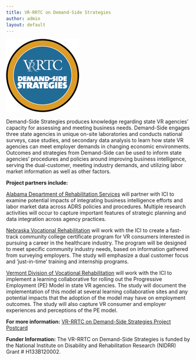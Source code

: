 ```yaml
---
title: VR-RRTC on Demand-Side Strategies
author: admin
layout: default
---
```


![Demand-Side logo](/img/logos/ondemand_F.png)

Demand-Side Strategies produces knowledge regarding state VR agencies’ capacity for assessing and meeting business needs.  Demand-Side engages three state agencies in unique on-site laboratories and conducts national surveys, case studies, and secondary data analysis to learn how state VR agencies can meet employer demands in changing economic environments. Outcomes and strategies from Demand-Side can be used to inform state agencies’ procedures and policies around improving business intelligence, serving the dual-customer, meeting industry demands, and utilizing labor market information as well as other factors.

**Project partners include:**

[Alabama Department of Rehabilitation Services](http://www.rehab.alabama.gov/) will partner with ICI to examine potential impacts of integrating business intelligence efforts and labor market data across ADRS policies and procedures. Multiple research activities will occur to capture important features of strategic planning and data integration across agency practices.

[Nebraska Vocational Rehabilitation](http://www.vr.ne.gov/index.html) will work with the ICI to create a fast-track community college certificate program for VR consumers interested in pursuing a career in the healthcare industry. The program will be designed to meet specific community industry needs, based on information gathered from surveying employers. The study will emphasize a dual customer focus and ‘just-in-time’ training and internship programs.

[Vermont Division of Vocational Rehabilitation](http://vocrehab.vermont.gov/) will work with the ICI to implement a learning collaborative for rolling out the Progressive Employment (PE) Model in state VR agencies.  The study will document the implementation of this model at several learning collaborative sites and any potential impacts that the adoption of the model may have on employment outcomes.  The study will also capture VR consumer and employer experiences and perceptions of the PE model.

**For more information:**
[VR-RRTC on Demand-Side Strategies Project Postcard](/pdf/demandside_postcard.pdf)


**Funder Information:**
The VR-RRTC on Demand-Side Strategies is funded by the National Institute on Disability and Rehabilitation Research (NIDRR) Grant # H133B120002.
